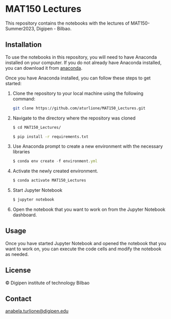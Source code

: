 # MAT150 Lectures
This repository contains the notebooks with the lectures of MAT150-Summer2023, Digipen - Bilbao.

## Installation
To use the notebooks in this repository, you will need to have Anaconda installed on your computer. If you do not already have Anaconda installed, you can download it from 
[anaconda](https://www.anaconda.com/).

Once you have Anaconda installed, you can follow these steps to get started:

1. Clone the repository to your local machine using the following command:
   ```sh
   git clone https://github.com/aturlione/MAT150_Lectures.git
   ```
2. Navigate to the directory where the repository was cloned
   ```sh
   $ cd MAT150_Lectures/
   ```

   ```sh
   $ pip install -r requirements.txt
   ```

3. Use Anaconda prompt to create a new environment with the necessary libraries
   ```js
   $ conda env create -f environment.yml
   ```
4. Activate the newly created environment.
   ```js
   $ conda activate MAT150_Lectures
   ```
5. Start Jupyter Notebook

   ```js
   $ jupyter notebook
   ```
6. Open the notebook that you want to work on from the Jupyter Notebook dashboard.

## Usage
Once you have started Jupyter Notebook and opened the notebook that you want to work on, you can execute the code cells and modify the notebook as needed.

## License
© Digipen institute of technology Bilbao

## Contact
anabela.turlione@digipen.edu
